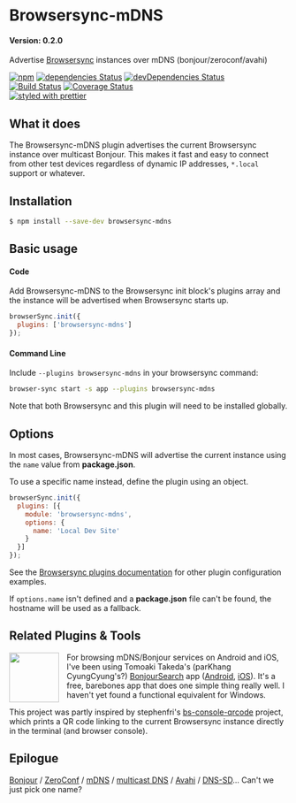 # Browsersync-mDNS
#### Version: 0.2.0
Advertise [Browsersync][] instances over mDNS (bonjour/zeroconf/avahi)

[![npm](https://img.shields.io/npm/v/browsersync-mdns.svg)](https://www.npmjs.com/package/browsersync-mdns)
[![dependencies Status](https://img.shields.io/david/joemaller/browsersync-mdns.svg?label=deps)](https://david-dm.org/joemaller/browsersync-mdns)
[![devDependencies Status](https://img.shields.io/david/dev/joemaller/browsersync-mdns.svg?label=devDeps)](https://david-dm.org/joemaller/browsersync-mdns?type=dev)
<br>
[![Build Status](https://travis-ci.org/joemaller/browsersync-mdns.svg?branch=master)](https://travis-ci.org/joemaller/browsersync-mdns) 
[![Coverage Status](https://coveralls.io/repos/github/joemaller/browsersync-mdns/badge.svg?branch=master)](https://coveralls.io/github/joemaller/browsersync-mdns?branch=master) 
<br>
[![styled with prettier](https://img.shields.io/badge/styled_with-prettier-ff69b4.svg)](https://github.com/prettier/prettier)

## What it does

The Browsersync-mDNS plugin advertises the current Browsersync instance over multicast Bonjour. This makes it fast and easy to connect from other test devices regardless of dynamic IP addresses, `*.local` support or whatever.


## Installation

```sh
$ npm install --save-dev browsersync-mdns
```

## Basic usage

#### Code

Add Browsersync-mDNS to the Browsersync init block's plugins array and the instance will be advertised when Browsersync starts up. 
```js
browserSync.init({
  plugins: ['browsersync-mdns']
});
```

#### Command Line

Include `--plugins browsersync-mdns` in your browsersync command:
```sh
browser-sync start -s app --plugins browsersync-mdns
```

Note that both Browsersync and this plugin will need to be installed globally.

## Options

In most cases, Browsersync-mDNS will advertise the current instance using the `name` value from **package.json**. 

To use a specific name instead, define the plugin using an object. 
```js
browserSync.init({
  plugins: [{
    module: 'browsersync-mdns',
    options: {
      name: 'Local Dev Site'
    }
  }]
});
```
See the [Browsersync plugins documentation][plugin-docs] for other plugin configuration examples.


If `options.name` isn't defined and a **package.json** file can't be found, the hostname will be used as a fallback. 

## Related Plugins & Tools

[<img src="https://cloud.githubusercontent.com/assets/8320/25558683/aaad2ac8-2cf9-11e7-9d82-eb11f735caf8.png" align="left" height="90" style="float: left; margin-right: 1em;">][bs] For browsing mDNS/Bonjour services on Android and iOS, I've been using Tomoaki Takeda's (parKhang CyungCyung's?) [BonjourSearch][bs] app ([Android][bsa], [iOS][bsi]). It's a free, barebones app that does one simple thing really well. I haven't yet found a functional equivalent for Windows.

This project was partly inspired by stephenfri's [bs-console-qrcode][] project, which prints a QR code linking to the current Browsersync instance directly in the terminal (and browser console).

## Epilogue

[Bonjour][] / [ZeroConf][] / [mDNS][] / [multicast DNS][] / [Avahi][] / [DNS-SD][]... Can't we just pick one name?


[browsersync]: https://www.browsersync.io/
[plugin-docs]: https://www.browsersync.io/docs/options#option-plugins

[bs]: http://tbt.deci.jp/ios//2016/bonjour_search/
[bsa]: https://play.google.com/store/apps/details?id=jp.deci.tbt.andro.bonjoursearch
[bsi]: https://itunes.apple.com/us/app/bonjour-search-for-http-web-in-wi-fi/id1097517829?mt=8
[bs-console-qrcode]: https://github.com/stephenfri/bs-console-qrcode

[bonjour]: https://developer.apple.com/bonjour/
[zeroconf]: http://www.zeroconf.org/
[mdns]: https://en.wikipedia.org/wiki/Multicast_DNS
[multicast dns]: http://www.multicastdns.org/
[avahi]: http://www.avahi.org/
[dns-sd]: http://www.dns-sd.org/
